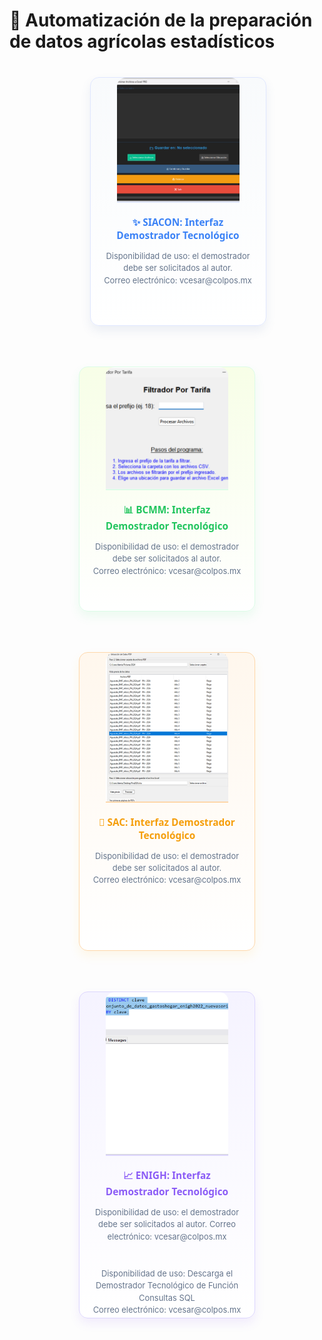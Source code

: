 # 🚜 Automatización de la preparación de datos agrícolas estadísticos

<div style="display: flex; flex-wrap: wrap; justify-content: center; gap: 35px; margin: 40px 0;">

  <!-- Tarjeta 1 - Azul -->
  <br>
  <div style="width: 280px; background: linear-gradient(to bottom, #f8fafc, #ffffff); text-align: center; margin-bottom: 30px; border-radius: 14px; box-shadow: 0 8px 16px rgba(74, 111, 165, 0.1); border: 1px solid #e0e7ff; transition: transform 0.3s ease;" onmouseover="this.style.transform='translateY(-5px)'" onmouseout="this.style.transform='none'">
    <img 
      src="/Pantallas/captura1.png" 
      alt="SIACON"
      style="border-radius: 14px 14px 0 0px; width: 70%; height: 50%; object-fit: cover; border-bottom: 2px solid #e0e7ff;"
    >
    <div style="padding: 0 20px 20px;">
      <h3 style="margin: 18px 0 10px 0; color: #3b82f6; font-family: 'Segoe UI', sans-serif; font-size: 1.1em;">✨ SIACON: Interfaz Demostrador Tecnológico</h3>
      <p style="color: #64748b; font-size: 0.92em; line-height: 1.5; margin-bottom: 40px;">
        Disponibilidad de uso: el demostrador debe ser solicitados al autor.<br>
        Correo electrónico: vcesar@colpos.mx
      </p>
      <br>
      <br>
    </div>
  </div>

  <!-- Tarjeta 2 - Verde -->
  <div style="width: 280px; background: linear-gradient(to bottom, #f7fee7, #ffffff); text-align: center; margin-bottom: 30px; border-radius: 14px; box-shadow: 0 8px 16px rgba(74, 222, 128, 0.1); border: 1px solid #dcfce7; transition: transform 0.3s ease;" onmouseover="this.style.transform='translateY(-5px)'" onmouseout="this.style.transform='none'">
    <img 
      src="/Pantallas/captura2.png" 
      alt="BCMM"
      style="border-radius: 14px 14px 0 0; width: 70%; height: 50%; object-fit: cover; border-bottom: 2px solid #dcfce7;"
    >
    <div style="padding: 0 20px 20px;">
      <h3 style="margin: 18px 0 10px 0; color: #22c55e; font-family: 'Segoe UI', sans-serif; font-size: 1.1em;">📊 BCMM: Interfaz Demostrador Tecnológico</h3>
      <p style="color: #64748b; font-size: 0.92em; line-height: 1.5; margin-bottom: 40px;">
        Disponibilidad de uso: el demostrador debe ser solicitados al autor.<br>
        Correo electrónico: vcesar@colpos.mx
      </p>
      <br>
      <br>
    </div>
  </div>

  <!-- Tarjeta 3 - Ámbar -->
  <div style="width: 280px; background: linear-gradient(to bottom, #fff7ed, #ffffff); text-align: center; margin-bottom: 30px; border-radius: 14px; box-shadow: 0 8px 16px rgba(251, 191, 36, 0.1); border: 1px solid #fed7aa; transition: transform 0.3s ease;" onmouseover="this.style.transform='translateY(-5px)'" onmouseout="this.style.transform='none'">
    <img 
      src="/Pantallas/captura3.png" 
      alt="SAC"
      style="border-radius: 14px 14px 0 0; width: 70%; height: 50%; object-fit: cover; border-bottom: 2px solid #fed7aa;"
    >
    <div style="padding: 0 20px 20px;">
      <h3 style="margin: 18px 0 10px 0; color: #f59e0b; font-family: 'Segoe UI', sans-serif; font-size: 1.1em;">🌱 SAC: Interfaz Demostrador Tecnológico</h3>
      <p style="color: #64748b; font-size: 0.92em; line-height: 1.5; margin-bottom: 40px;">
        Disponibilidad de uso: el demostrador debe ser solicitados al autor.<br>
        Correo electrónico: vcesar@colpos.mx
      </p>
      <br>
      <br>
    </div>
  </div>

  <!-- Tarjeta 4 - Morado (con descarga) -->
  <div style="width: 280px; background: linear-gradient(to bottom, #f5f3ff, #ffffff); text-align: center; margin-bottom: 30px; border-radius: 14px; box-shadow: 0 8px 16px rgba(139, 92, 246, 0.1); border: 1px solid #ddd6fe; transition: transform 0.3s ease;" onmouseover="this.style.transform='translateY(-5px)'" onmouseout="this.style.transform='none'">
    <img 
      src="/Pantallas/captura4.png" 
      alt="ENIGH"
      style="border-radius: 14px 14px 0 0; width: 70%; height: 50%; object-fit: cover; border-bottom: 2px solid #ddd6fe;"
    >
    <div style="padding: 0 20px 20px;">
      <h3 style="margin: 18px 0 10px 0; color: #8b5cf6; font-family: 'Segoe UI', sans-serif; font-size: 1.1em;">📈 ENIGH: Interfaz Demostrador Tecnológico</h3>
      <p style="color: #64748b; font-size: 0.92em; line-height: 1.5; margin-bottom: 40px;">
        Disponibilidad de uso: el demostrador debe ser solicitados al autor.
        Correo electrónico: vcesar@colpos.mx
      </p>
      <p style="color: #64748b; font-size: 0.92em; line-height: 1.5; margin-bottom: 40px;">
        Disponibilidad de uso: Descarga el Demostrador Tecnológico de Función Consultas SQL<br>
        Correo electrónico: vcesar@colpos.mx
      </p>
      <br>
      <br>
    </div>
  </div>

</div>

